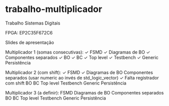 # trabalho-multiplicador
Trabalho Sistemas Digitais

FPGA: EP2C35F672C6

Slides de apresentação

Multiplicador 1 (somas consecutivas):
✓   FSMD
✓   Diagramas de BO
✓   Componentes separados
✓   BO
✓   BC
✓   Top level
✓   Testbench
✓   Generic
    Persistência

Multiplicador 2 (com shift):
✓   FSMD
✓   Diagramas de BO
    Componentes separados (usar numeric ao invés de std_logic_vector)
✓       Falta registrador com shift
    BO
    BC
    Top level
    Testbench
    Generic
    Persistência

Multiplicador 3 (a definir):
    FSMD
    Diagramas de BO
    Componentes separados
    BO
    BC
    Top level
    Testbench
    Generic
    Persistência
